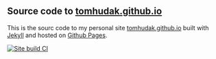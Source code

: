 ## Source code to [tomhudak.github.io](https://tomhudak.github.io/)

This is the sourc code to my personal site [tomhudak.github.io](https://tomhudak.github.io/) built with [Jekyll](https://jekyllrb.com/) and hosted on [Github Pages](https://docs.github.com/en/pages).

[![Site build CI](https://github.com/tomhudak/tomhudak.github.io/actions/workflows/jekyll.yml/badge.svg?branch=main)](https://github.com/tomhudak/tomhudak.github.io/actions/workflows/jekyll.yml)
